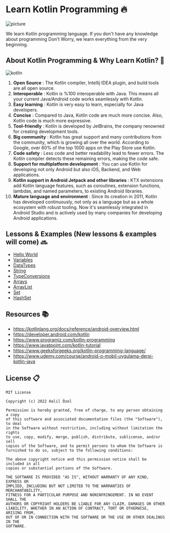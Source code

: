 # Learn Kotlin Programming 🔥

![picture](https://hypersense-software.com/blogs-assets/21756fe3-8017-922f-7b4c-271a0dea5044/file_1582906717409.jpg)

We learn Kotlin programming language. If you don't have any knowledge about programming Don't Worry, we learn everything from the very beginning.



## About Kotlin Programming & Why Learn Kotlin? 🤔

![kotlin](https://www.netsolutions.com/insights/wp-content/uploads/2020/04/Kotlin.jpg)

1. **Open Source** : The Kotlin compiler, Intellij IDEA plugin, and build tools are all open source.
2. **Interoperable** : Kotlin is %100 interoperable with Java. This means all your current Java/Android code works seamlessly with Kotlin.
3. **Easy learning** : Kotlin is very easy to learn, especially for Java developers.
4. **Concise** : Compared to Java, Kotlin code are much more concise. Also, Kotlin code is much more expressive.
5. **Tool-friendly** : Kotlin is developed by JetBrains, the company renowned for creating development tools.
6. **Big community** : Kotlin has great support and many contributions from the community, which is growing all over the world. According to Google, over 60% of the top 1000 apps on the Play Store use Kotlin.
7. **Code safety** : Less code and better readability lead to fewer errors. The Kotlin compiler detects these remaining errors, making the code safe.
8. **Support for multiplatform development** : You can use Kotlin for developing not only Android but also iOS, Backend, and Web applications.
9. **Kotlin support in Android Jetpack and other libraries** : KTX extensions add Kotlin language features, such as coroutines, extension functions, lambdas, and named parameters, to existing Android libraries.
10. **Mature language and environment** : Since its creation in 2011, Kotlin has developed continuously, not only as a language but as a whole ecosystem with robust tooling. Now it's seamlessly integrated in Android Studio and is actively used by many companies for developing Android applications.

## Lessons & Examples (New lessons & examples will come) 🔜

* [Hello World](https://github.com/halilozel1903/LearnKotlinProgramming/blob/master/src/HelloWorld.kt)
* [Variables](https://github.com/halilozel1903/LearnKotlinProgramming/blob/master/src/Variables.kt)
* [DataTypes](https://github.com/halilozel1903/LearnKotlinProgramming/blob/master/src/DataTypes.kt)
* [String](https://github.com/halilozel1903/LearnKotlinProgramming/blob/master/src/String.kt)
* [TypeConversions](https://github.com/halilozel1903/LearnKotlinProgramming/blob/master/src/TypeConversions.kt)
* [Arrays](https://github.com/halilozel1903/LearnKotlinProgramming/blob/master/src/Arrays.kt)
* [ArrayList](https://github.com/halilozel1903/LearnKotlinProgramming/blob/master/src/ArrayList.kt)
* [Set](https://github.com/halilozel1903/LearnKotlinProgramming/blob/master/src/Set.kt)
* [HashSet](https://github.com/halilozel1903/LearnKotlinProgramming/blob/master/src/HashSet.kt)

## Resources 📚
- https://kotlinlang.org/docs/reference/android-overview.html
- https://developer.android.com/kotlin
- https://www.programiz.com/kotlin-programming
- https://www.javatpoint.com/kotlin-tutorial
- https://www.geeksforgeeks.org/kotlin-programming-language/
- https://www.udemy.com/course/android-o-mobil-uygulama-dersi-kotlin-java


## License 📋
```
MIT License

Copyright (c) 2022 Halil Özel

Permission is hereby granted, free of charge, to any person obtaining a copy
of this software and associated documentation files (the "Software"), to deal
in the Software without restriction, including without limitation the rights
to use, copy, modify, merge, publish, distribute, sublicense, and/or sell
copies of the Software, and to permit persons to whom the Software is
furnished to do so, subject to the following conditions:

The above copyright notice and this permission notice shall be included in all
copies or substantial portions of the Software.

THE SOFTWARE IS PROVIDED "AS IS", WITHOUT WARRANTY OF ANY KIND, EXPRESS OR
IMPLIED, INCLUDING BUT NOT LIMITED TO THE WARRANTIES OF MERCHANTABILITY,
FITNESS FOR A PARTICULAR PURPOSE AND NONINFRINGEMENT. IN NO EVENT SHALL THE
AUTHORS OR COPYRIGHT HOLDERS BE LIABLE FOR ANY CLAIM, DAMAGES OR OTHER
LIABILITY, WHETHER IN AN ACTION OF CONTRACT, TORT OR OTHERWISE, ARISING FROM,
OUT OF OR IN CONNECTION WITH THE SOFTWARE OR THE USE OR OTHER DEALINGS IN THE
SOFTWARE.
```
